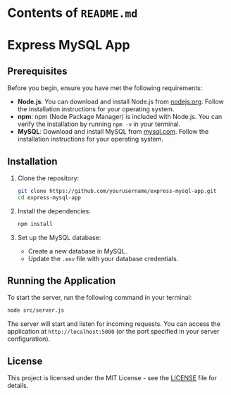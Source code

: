 # Contents of `README.md`

# Express MySQL App

## Prerequisites

Before you begin, ensure you have met the following requirements:

- **Node.js**: You can download and install Node.js from [nodejs.org](https://nodejs.org/). Follow the installation instructions for your operating system.
- **npm**: npm (Node Package Manager) is included with Node.js. You can verify the installation by running `npm -v` in your terminal.
- **MySQL**: Download and install MySQL from [mysql.com](https://www.mysql.com/). Follow the installation instructions for your operating system.

## Installation

1. Clone the repository:
   ```bash
   git clone https://github.com/yourusername/express-mysql-app.git
   cd express-mysql-app
   ```

2. Install the dependencies:
   ```bash
   npm install
   ```

3. Set up the MySQL database:
   - Create a new database in MySQL.
   - Update the `.env` file with your database credentials.

## Running the Application

To start the server, run the following command in your terminal:

```bash
node src/server.js
```

The server will start and listen for incoming requests. You can access the application at `http://localhost:5000` (or the port specified in your server configuration).

## License

This project is licensed under the MIT License - see the [LICENSE](LICENSE) file for details.